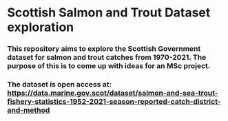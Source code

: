 # Scottish Salmon and Trout Dataset exploration 
### This repository aims to explore the Scottish Government dataset for salmon and trout catches from 1970-2021. The purpose of this is to come up with ideas for an MSc project.
### The dataset is open access at: https://data.marine.gov.scot/dataset/salmon-and-sea-trout-fishery-statistics-1952-2021-season-reported-catch-district-and-method
